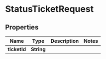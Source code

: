 
# StatusTicketRequest

## Properties
Name | Type | Description | Notes
------------ | ------------- | ------------- | -------------
**ticketId** | **String** |  | 




